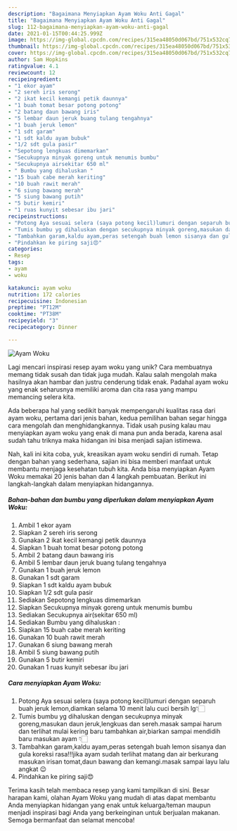 ```yaml
---
description: "Bagaimana Menyiapkan Ayam Woku Anti Gagal"
title: "Bagaimana Menyiapkan Ayam Woku Anti Gagal"
slug: 112-bagaimana-menyiapkan-ayam-woku-anti-gagal
date: 2021-01-15T00:44:25.999Z
image: https://img-global.cpcdn.com/recipes/315ea48050d067bd/751x532cq70/ayam-woku-foto-resep-utama.jpg
thumbnail: https://img-global.cpcdn.com/recipes/315ea48050d067bd/751x532cq70/ayam-woku-foto-resep-utama.jpg
cover: https://img-global.cpcdn.com/recipes/315ea48050d067bd/751x532cq70/ayam-woku-foto-resep-utama.jpg
author: Sam Hopkins
ratingvalue: 4.1
reviewcount: 12
recipeingredient:
- "1 ekor ayam"
- "2 sereh iris serong"
- "2 ikat kecil kemangi petik daunnya"
- "1 buah tomat besar potong potong"
- "2 batang daun bawang iris"
- "5 lembar daun jeruk buang tulang tengahnya"
- "1 buah jeruk lemon"
- "1 sdt garam"
- "1 sdt kaldu ayam bubuk"
- "1/2 sdt gula pasir"
- "Sepotong lengkuas dimemarkan"
- "Secukupnya minyak goreng untuk menumis bumbu"
- "Secukupnya airsekitar 650 ml"
- " Bumbu yang dihaluskan "
- "15 buah cabe merah keriting"
- "10 buah rawit merah"
- "6 siung bawang merah"
- "5 siung bawang putih"
- "5 butir kemiri"
- "1 ruas kunyit sebesar ibu jari"
recipeinstructions:
- "Potong Aya sesuai selera (saya potong kecil)lumuri dengan separuh buah jeruk lemon,diamkan selama 10 menit lalu cuci bersih lg👇🏻"
- "Tumis bumbu yg dihaluskan dengan secukupnya minyak goreng,masukan daun jeruk,lengkuas dan sereh.masak sampai harum dan terlihat mulai kering baru tambahkan air,biarkan sampai mendidih baru masukan ayam 👇🏻"
- "Tambahkan garam,kaldu ayam,peras setengah buah lemon sisanya dan gula koreksi rasa!!!jika ayam sudah terlihat matang dan air berkurang masukan irisan tomat,daun bawang dan kemangi.masak sampai layu lalu angkat 😉"
- "Pindahkan ke piring saji😍"
categories:
- Resep
tags:
- ayam
- woku

katakunci: ayam woku 
nutrition: 172 calories
recipecuisine: Indonesian
preptime: "PT12M"
cooktime: "PT38M"
recipeyield: "3"
recipecategory: Dinner

---
```



![Ayam Woku](https://img-global.cpcdn.com/recipes/315ea48050d067bd/751x532cq70/ayam-woku-foto-resep-utama.jpg)

Lagi mencari inspirasi resep ayam woku yang unik? Cara membuatnya memang tidak susah dan tidak juga mudah. Kalau salah mengolah maka hasilnya akan hambar dan justru cenderung tidak enak. Padahal ayam woku yang enak seharusnya memiliki aroma dan cita rasa yang mampu memancing selera kita.



Ada beberapa hal yang sedikit banyak mempengaruhi kualitas rasa dari ayam woku, pertama dari jenis bahan, kedua pemilihan bahan segar hingga cara mengolah dan menghidangkannya. Tidak usah pusing kalau mau menyiapkan ayam woku yang enak di mana pun anda berada, karena asal sudah tahu triknya maka hidangan ini bisa menjadi sajian istimewa.


Nah, kali ini kita coba, yuk, kreasikan ayam woku sendiri di rumah. Tetap dengan bahan yang sederhana, sajian ini bisa memberi manfaat untuk membantu menjaga kesehatan tubuh kita. Anda bisa menyiapkan Ayam Woku memakai 20 jenis bahan dan 4 langkah pembuatan. Berikut ini langkah-langkah dalam menyiapkan hidangannya.

<!--inarticleads1-->

##### Bahan-bahan dan bumbu yang diperlukan dalam menyiapkan Ayam Woku:

1. Ambil 1 ekor ayam
1. Siapkan 2 sereh iris serong
1. Gunakan 2 ikat kecil kemangi petik daunnya
1. Siapkan 1 buah tomat besar potong potong
1. Ambil 2 batang daun bawang iris
1. Ambil 5 lembar daun jeruk buang tulang tengahnya
1. Gunakan 1 buah jeruk lemon
1. Gunakan 1 sdt garam
1. Siapkan 1 sdt kaldu ayam bubuk
1. Siapkan 1/2 sdt gula pasir
1. Sediakan Sepotong lengkuas dimemarkan
1. Siapkan Secukupnya minyak goreng untuk menumis bumbu
1. Sediakan Secukupnya air(sekitar 650 ml)
1. Sediakan  Bumbu yang dihaluskan :
1. Siapkan 15 buah cabe merah keriting
1. Gunakan 10 buah rawit merah
1. Gunakan 6 siung bawang merah
1. Ambil 5 siung bawang putih
1. Gunakan 5 butir kemiri
1. Gunakan 1 ruas kunyit sebesar ibu jari




<!--inarticleads2-->

##### Cara menyiapkan Ayam Woku:

1. Potong Aya sesuai selera (saya potong kecil)lumuri dengan separuh buah jeruk lemon,diamkan selama 10 menit lalu cuci bersih lg👇🏻
1. Tumis bumbu yg dihaluskan dengan secukupnya minyak goreng,masukan daun jeruk,lengkuas dan sereh.masak sampai harum dan terlihat mulai kering baru tambahkan air,biarkan sampai mendidih baru masukan ayam 👇🏻
1. Tambahkan garam,kaldu ayam,peras setengah buah lemon sisanya dan gula koreksi rasa!!!jika ayam sudah terlihat matang dan air berkurang masukan irisan tomat,daun bawang dan kemangi.masak sampai layu lalu angkat 😉
1. Pindahkan ke piring saji😍




Terima kasih telah membaca resep yang kami tampilkan di sini. Besar harapan kami, olahan Ayam Woku yang mudah di atas dapat membantu Anda menyiapkan hidangan yang enak untuk keluarga/teman maupun menjadi inspirasi bagi Anda yang berkeinginan untuk berjualan makanan. Semoga bermanfaat dan selamat mencoba!
